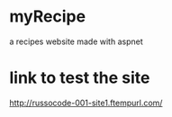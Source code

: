 # myRecipe
 a recipes website made with aspnet

# link to test the site
http://russocode-001-site1.ftempurl.com/
